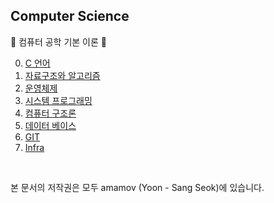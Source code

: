 ## Computer Science

👻 컴퓨터 공학 기본 이론 👻

0. [C 언어](https://github.com/amamov/Computer-Science/tree/main/0%20C%2B%2B)
1. [자료구조와 알고리즘](https://github.com/amamov/Computer-Science/tree/main/1%20Algorithm)
2. [운영체제](https://github.com/amamov/Computer-Science/tree/main/2%20Operating%20System)
3. [시스템 프로그래밍](https://github.com/amamov/Computer-Science/tree/main/3%20System%20Programming)
4. [컴퓨터 구조론](https://github.com/amamov/Computer-Science/tree/main/4%20Computer%20Architecture)
5. [데이터 베이스](https://github.com/amamov/Computer-Science/tree/main/5%20Database)
6. [GIT](https://github.com/amamov/Computer-Science/tree/main/7%20GIT)
7. [Infra](https://github.com/amamov/Computer-Science/tree/main/8%20Infra)

<br>

본 문서의 저작권은 모두 amamov (Yoon - Sang Seok)에 있습니다.
